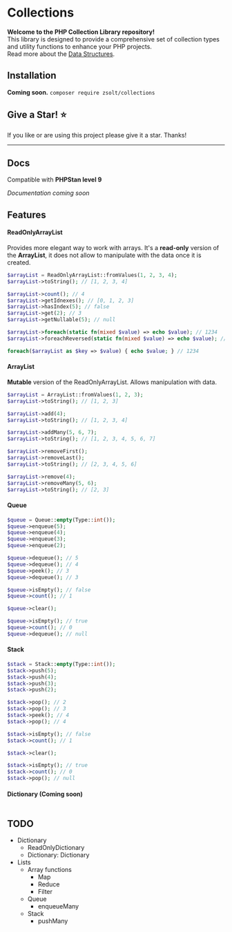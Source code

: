 # Collections
**Welcome to the PHP Collection Library repository!** <br>
This library is designed to provide a comprehensive set of collection types and utility functions to enhance your PHP projects. <br>
Read more about the [Data Structures](https://www.geeksforgeeks.org/what-is-data-structure-types-classifications-and-applications/).

## Installation
**Coming soon.** ```composer require zsolt/collections```

## Give a Star! ⭐
If you like or are using this project please give it a star. Thanks!
___

## Docs
Compatible with **PHPStan level 9** <br>

*Documentation coming soon*

## Features
#### ReadOnlyArrayList
Provides more elegant way to work with arrays. It's a **read-only** version of the **ArrayList**, it does not allow to manipulate
with the data once it is created.
```php
$arrayList = ReadOnlyArrayList::fromValues(1, 2, 3, 4);
$arrayList->toString(); // [1, 2, 3, 4]

$arrayList->count(); // 4
$arrayList->getIdnexes(); // [0, 1, 2, 3]
$arrayList->hasIndex(5); // false
$arrayList->get(2); // 3
$arrayList->getNullable(5); // null

$arrayList->foreach(static fn(mixed $value) => echo $value); // 1234
$arrayList->foreachReversed(static fn(mixed $value) => echo $value); // 4321

foreach($arrayList as $key => $value) { echo $value; } // 1234
```

#### ArrayList
**Mutable** version of the ReadOnlyArrayList. Allows manipulation with data.
```php
$arrayList = ArrayList::fromValues(1, 2, 3);
$arrayList->toString(); // [1, 2, 3]

$arrayList->add(4);
$arrayList->toString(); // [1, 2, 3, 4]

$arrayList->addMany(5, 6, 7);
$arrayList->toString(); // [1, 2, 3, 4, 5, 6, 7]

$arrayList->removeFirst();
$arrayList->removeLast();
$arrayList->toString(); // [2, 3, 4, 5, 6]

$arrayList->remove(4);
$arrayList->removeMany(5, 6);
$arrayList->toString(); // [2, 3]
```

#### Queue
```php
$queue = Queue::empty(Type::int());
$queue->enqueue(5);
$queue->enqueue(4);
$queue->enqueue(3);
$queue->enqueue(2);

$queue->dequeue(); // 5
$queue->dequeue(); // 4
$queue->peek(); // 3
$queue->dequeue(); // 3

$queue->isEmpty(); // false
$queue->count(); // 1

$queue->clear();

$queue->isEmpty(); // true
$queue->count(); // 0
$queue->dequeue(); // null
```

#### Stack
```php
$stack = Stack::empty(Type::int());
$stack->push(5);
$stack->push(4);
$stack->push(3);
$stack->push(2);

$stack->pop(); // 2
$stack->pop(); // 3
$stack->peek(); // 4
$stack->pop(); // 4

$stack->isEmpty(); // false
$stack->count(); // 1

$stack->clear();

$stack->isEmpty(); // true
$stack->count(); // 0
$stack->pop(); // null
```

#### Dictionary (Coming soon)
```php
```

## TODO
 * Dictionary
   * ReadOnlyDictionary
   * Dictionary: Dictionary
 * Lists
   * Array functions
     * Map
     * Reduce
     * Filter
   * Queue
     * enqueueMany
   * Stack
     * pushMany